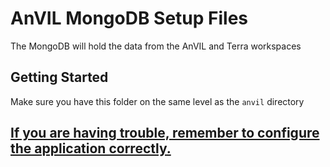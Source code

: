 # AnVIL MongoDB Setup Files

The MongoDB will hold the data from the AnVIL and Terra workspaces

## Getting Started

Make sure you have this folder on the same level as the `anvil` directory

## [If you are having trouble, remember to configure the application correctly.](../docs/CONFIGURATION.md)
